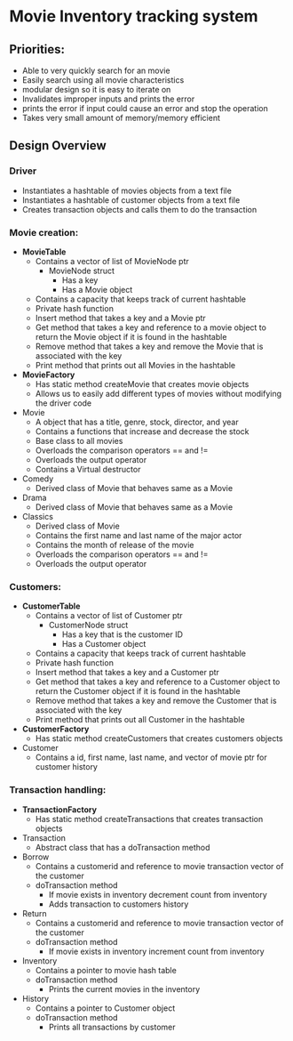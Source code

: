 # Movie Inventory tracking system

## Priorities:
* Able to very quickly search for an movie
* Easily search using all movie characteristics
* modular design so it is easy to iterate on
* Invalidates improper inputs and prints the error
* prints the error if input could cause an error and stop the operation
* Takes very small amount of memory/memory efficient

## Design Overview

### Driver
  * Instantiates a hashtable of movies objects from a text file
  * Instantiates a hashtable of customer objects from a text file
  * Creates transaction objects and calls them to do the transaction

### Movie creation:
* **MovieTable**
  * Contains a vector of list of MovieNode ptr
    * MovieNode struct
      * Has a key
      * Has a Movie object
  * Contains a capacity that keeps track of current hashtable
  * Private hash function
  * Insert method that takes a key and a Movie ptr
  * Get method that takes a key and reference to a movie object to return the Movie object if it is found in the hashtable
  * Remove method that takes a key and remove the Movie that is associated with the key
  * Print method that prints out all Movies in the hashtable
* **MovieFactory**
  * Has static method createMovie that creates movie objects
  * Allows us to easily add different types of movies without modifying the driver code
* Movie
  * A object that has a title, genre, stock, director, and year
  * Contains a functions that increase and decrease the stock
  * Base class to all movies
  * Overloads the comparison operators \== and \!=
  * Overloads the output operator
  * Contains a Virtual destructor
* Comedy
  * Derived class of Movie that behaves same as a Movie
* Drama
  * Derived class of Movie that behaves same as a Movie
* Classics
  * Derived class of Movie
  * Contains the first name and last name of the major actor
  * Contains the month of release of the movie
  * Overloads the comparison operators \== and \!=
  * Overloads the output operator

### Customers:
* **CustomerTable**
  * Contains a vector of list of Customer ptr
    * CustomerNode struct
      * Has a key that is the customer ID
      * Has a Customer object
  * Contains a capacity that keeps track of current hashtable
  * Private hash function
  * Insert method that takes a key and a Customer ptr
  * Get method that takes a key and reference to a Customer object to return the Customer object if it is found in the hashtable
  * Remove method that takes a key and remove the Customer that is associated with the key
  * Print method that prints out all Customer in the hashtable
* **CustomerFactory**
  * Has static method createCustomers that creates customers objects
* Customer
  * Contains a id, first name, last name, and vector of movie ptr for customer history

### Transaction handling:
* **TransactionFactory**
  * Has static method createTransactions that creates transaction objects
* Transaction
  * Abstract class that has a doTransaction method
* Borrow
  * Contains a customerid and reference to movie transaction vector of the customer
  * doTransaction method
    * If movie exists in inventory decrement count from inventory
    * Adds transaction to customers history
* Return
  * Contains a customerid and reference to movie transaction vector of the customer
  * doTransaction method
    * If movie exists in inventory increment count from inventory
* Inventory
  * Contains a pointer to movie hash table
  * doTransaction method
    * Prints the current movies in the inventory
* History
  * Contains a pointer to Customer object
  * doTransaction method
    * Prints all transactions by customer
	

